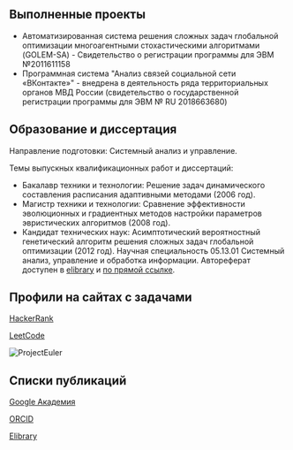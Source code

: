 ## Выполненные проекты
- Автоматизированная система решения сложных задач глобальной оптимизации многоагентными стохастическими алгоритмами (GOLEM-SA) - Свидетельство о регистрации программы для ЭВМ №2011611158
- Программная система "Анализ связей социальной сети «ВКонтакте»" - внедрена в деятельность ряда территориальных органов МВД России (свидетельство о государственной регистрации программы для ЭВМ № RU 2018663680)

## Образование и диссертация

Направление подготовки: Системный анализ и управление.

Темы выпускных квалификационных работ и диссертаций:
- Бакалавр техники и технологии: Решение задач динамического составления расписания адаптивными методами (2006 год).
- Магистр техники и технологии: Сравнение эффективности эволюционных и градиентных методов настройки параметров эвристических алгоритмов (2008 год).
- Кандидат технических наук: Асимптотический вероятностный генетический алгоритм решения сложных задач глобальной оптимизации (2012 год). Научная специальность 05.13.01 Системный анализ, управление и обработка информации. Автореферат доступен в [elibrary](https://www.elibrary.ru/item.asp?id=19381517) и [по прямой ссылке](https://viewer.rsl.ru/ru/rsl01005042551?page=1&rotate=0&theme=white). 

## Профили на сайтах с задачами
[HackerRank](https://www.hackerrank.com/profile/galushin)

[LeetCode](https://leetcode.com/u/galushin/)

![ProjectEuler](https://projecteuler.net/profile/galushin.png)

## Списки публикаций
[Google Академия](https://scholar.google.ru/citations?hl=ru&user=V97AJsIAAAAJ)

[ORCID](https://orcid.org/0000-0002-8270-9560)

[Elibrary](https://www.elibrary.ru/author_profile.asp?id=616783)
